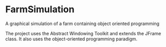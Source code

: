 # FarmSimulation

A graphical simulation of a farm containing object oriented programming

The project uses the Abstract Windowing Toolkit and extends the JFrame class. It also uses the object-oriented programming paradigm. 
